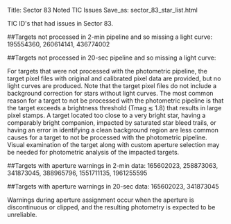 Title: Sector 83 Noted TIC Issues
Save_as: sector_83_star_list.html

TIC ID's that had issues in Sector 83.

##Targets not processed in 2-min pipeline and so missing a light curve:
195554360, 260614141, 436774002

##Targets not processed in 20-sec pipeline and so missing a light curve:


For targets that were not processed with the photometric pipeline, the target pixel files
with original and calibrated pixel data are provided, but no light curves are produced. Note
that the target pixel files do not include a background correction for stars without light
curves. The most common reason for a target to not be processed with the photometric
pipeline is that the target exceeds a brightness threshold (Tmag ≲ 1.8) that results in
large pixel stamps. A target located too close to a very bright star, having a comparably
bright companion, impacted by saturated star bleed trails, or having an error in identifying
a clean background region are less common causes for a target to not be processed with
the photometric pipeline. Visual examination of the target along with custom aperture
selection may be needed for photometric analysis of the impacted targets.

##Targets with aperture warnings in 2-min data: 
165602023,
258873063,
341873045,
388965796,
1551711135,
1961255595

##Targets with aperture warnings in 20-sec data: 
165602023, 341873045

Warnings during
aperture assignment occur when the aperture is discontinuous or clipped, and the resulting
photometry is expected to be unreliable.